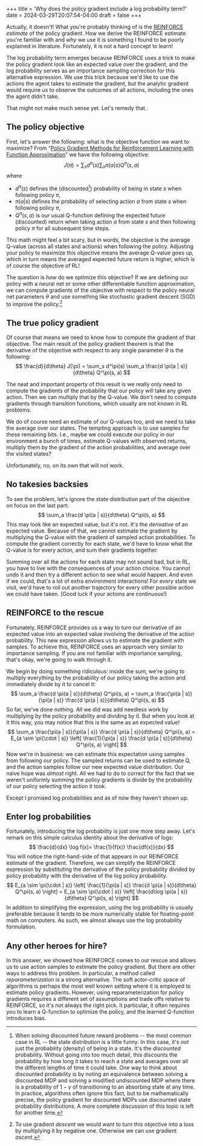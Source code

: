 +++
title = 'Why does the policy gradient include a log probability term?'
date = 2024-03-29T20:07:54-04:00
draft = false
+++

Actually, it doesn't! What you're probably thinking of is the [REINFORCE](https://people.cs.umass.edu/~barto/courses/cs687/williams92simple.pdf) *estimate* of the policy gradient. How we derive the REINFORCE estimate you're familiar with and *why* we use it is something I found to be poorly explained in literature. Fortunately, it is not a hard concept to learn!<!--more-->

The log probability term emerges because REINFORCE uses a trick to make the policy gradient look like an expected value over the gradient, and the log probability serves as an importance sampling correction for this alternative expression. We use this trick because we'd like to use the actions the agent takes to estimate the gradient, but the analytic gradient would require us to observe the outcomes of all actions, including the ones the agent didn't take.

That might not make much sense yet. Let's remedy that.

## The policy objective
First, let's answer the following: what is the objective function we want to maximize? From “[Policy Gradient Methods for Reinforcement Learning with Function Approximation](https://proceedings.neurips.cc/paper/1999/file/464d828b85b0bed98e80ade0a5c43b0f-Paper.pdf)” we have the following objective:
$$
J(\pi) = \sum_s d^\pi(s) \sum_a \pi(a | s) Q^\pi(s, a)
$$
where
* $d^\pi(s)$ defines the (discounted[^1]) probability of being in state $s$ when following policy $\pi$,
* $\pi(a | s)$ defines the probability of selecting action $a$ from state $s$ when following policy $\pi$,
* $Q^\pi(s, a)$ is our usual Q-function defining the expected future (discounted) return when taking action $a$ from state $s$ and then following policy $\pi$ for all subsequent time steps.

[^1]: When solving discounted future reward problems -- the most common case in RL -- the state distribution is a little funny. In this case, it's *not* just the probability (density) of being in a state. It's the *discounted* probability. Without going into too much detail, this discounts the probability by how long it takes to reach a state and averages over all the different lengths of time it could take. One way to think about discounted probability is by noting an equivalence between solving a discounted MDP and solving a modified undiscounted MDP where there is a probability of $1 - \gamma$ of transitioning to an absorbing state at any time. In practice, algorithms often ignore this fact, but to be mathematically precise, the policy gradient for discounted MDPs use discounted state probability distributions. A more complete discussion of this topic is left for another time.

This math might feel a bit scary, but in words, the objective is the average Q-value (across all states and actions) when following the policy. Adjusting your policy to maximize this objective means the average Q-value goes up, which in turn means the averaged expected future return is higher, which is of course the objective of RL!

The question is *how* do we optimize this objective? If we are defining our policy with a neural net or some other differentiable function approximation, we can compute gradients of the objective with respect to the policy neural net parameters $\theta$ and use something like stochastic gradient descent (SGD) to improve the policy.[^2]

[^2]: To use gradient *descent* we would want to turn this objective into a loss by multiplying it by negative one. Otherwise we can use gradient *ascent*.

## The true policy gradient
Of course that means we need to know how to compute the gradient of that objective. The main result of the policy gradient theorem is that the derivative of the objective with respect to any single parameter $\theta$  is the following:
$$
\frac{d}{d\theta} J(\pi) = \sum_s d^\pi(s) \sum_a \frac{d \pi(a | s)}{d\theta} Q^\pi(s, a)
$$

The neat and important property of this result is we really only need to compute the gradients of the probability that our policy will take any given action. Then we can multiply that by the Q-value. We don't need to compute gradients through transition functions, which usually are not known in RL problems.

We do of course need an estimate of our Q-values too, and we need to take the average over our states. The tempting approach is to use samples for these remaining bits. I.e., maybe we could execute our policy in our environment a bunch of times, estimate Q-values with observed returns, multiply them by the gradient of the action probabilities, and average over the visited states?

Unfortunately, no, on its own that will not work.

## No takesies backsies
To see the problem, let's ignore the state distribution part of the objective on focus on the last part:
$$
\sum_a \frac{d \pi(a | s)}{d\theta} Q^\pi(s, a)
$$
This may look like an expected value, but it's not. It's the *derivative* of an expected value. Because of that, we cannot estimate the gradient by multiplying the Q-value with the gradient of sampled action probabilities. To compute the gradient correctly for each state, we'd have to know what the Q-value is for every action, and sum their gradients together.

Summing over all the actions for each state may not sound bad, but in RL, you have to live with the consequences of your action choice. You cannot undo it and then try a different action to see what would happen. And even if we could, that's a lot of extra environment interactions! For every state we visit, we'd have to roll out another trajectory for every other possible action we could have taken. (Good luck if your actions are continuous!)

## REINFORCE to the rescue
Fortunately, REINFORCE provides us a way to turn our derivative of an expected value into an expected value involving the derivative of the action probability. This new expression allows us to estimate the gradient with samples. To achieve this, REINFORCE uses an approach very similar to importance sampling. If you are not familiar with importance sampling, that's okay, we're going to walk through it.

We begin by doing something ridiculous: inside the sum, we're going to multiply everything by the probability of our policy taking the action and immediately divide by it to cancel it:
$$
\sum_a \frac{d \pi(a | s)}{d\theta} Q^\pi(s, a) = \sum_a \frac{\pi(a | s)}{\pi(a | s)} \frac{d \pi(a | s)}{d\theta} Q^\pi(s, a)
$$
So far, we've done nothing. All we did was add needless work by multiplying by the policy probability and dividing by it. But when you look at it this way, you may notice that this is the same as an expected value!
$$
\sum_a \frac{\pi(a | s)}{\pi(a | s)} \frac{d \pi(a | s)}{d\theta} Q^\pi(s, a) = E_{a \sim \pi(\cdot | s)} \left[ \frac{1}{\pi(a | s)}  \frac{d \pi(a | s)}{d\theta} Q^\pi(s, a) \right]
$$
Now we're in business: we can estimate this expectation using samples from following our policy. The sampled returns can be used to estimate Q, and the action samples follow our new expected value distribution. Our naive hope was _almost_ right. All we had to do to correct for the fact that we weren't uniformly summing the policy gradients is divide by the probability of our policy selecting the action it took.

Except I promised log probabilities and as of now they haven't shown up.

## Enter log probabilities
Fortunately, introducing the log probability is just one more step away. Let's remark on this simple calculus identity about the derivative of logs:
$$
\frac{d}{dx} \log f(x)= \frac{1}{f(x)} \frac{df(x)}{dx}
$$
You will notice the right-hand-side of that appears in our REINFORCE estimate of the gradient. Therefore, we can simplify the REINFORCE expression
by substituting the derivative of the policy probability divided by policy probability with the derivative of the log policy probability.
$$
E_{a \sim \pi(\cdot | s)} \left[ \frac{1}{\pi(a | s)}  \frac{d \pi(a | s)}{d\theta} Q^\pi(s, a) \right] = E_{a \sim \pi(\cdot | s)} \left[ \frac{d\log \pi(a | s)}{d\theta} Q^\pi(s, a) \right]
$$
In addition to simplifying the expression, using the log probability is usually preferable because it tends to be more numerically
stable for floating-point math on computers. As such, we almost always use the log probability formulation.

## Any other heroes for hire?
In this answer, we showed how REINFORCE comes to our rescue and allows us to use action samples to estimate the policy gradient. But there are other ways to address this problem. In particular, a method called _reparameterization_ is a strong alternative. The soft actor-critic space of algorithms is perhaps the most well known setting where it is employed to estimate policy gradients. However, using reparameterization for policy gradients requires a different set of assumptions and trade offs relative to REINFORCE, so it's not always the right pick. It particular, it often requires you to learn a Q-function to optimize the policy, and the learned Q-function introduces bias.
